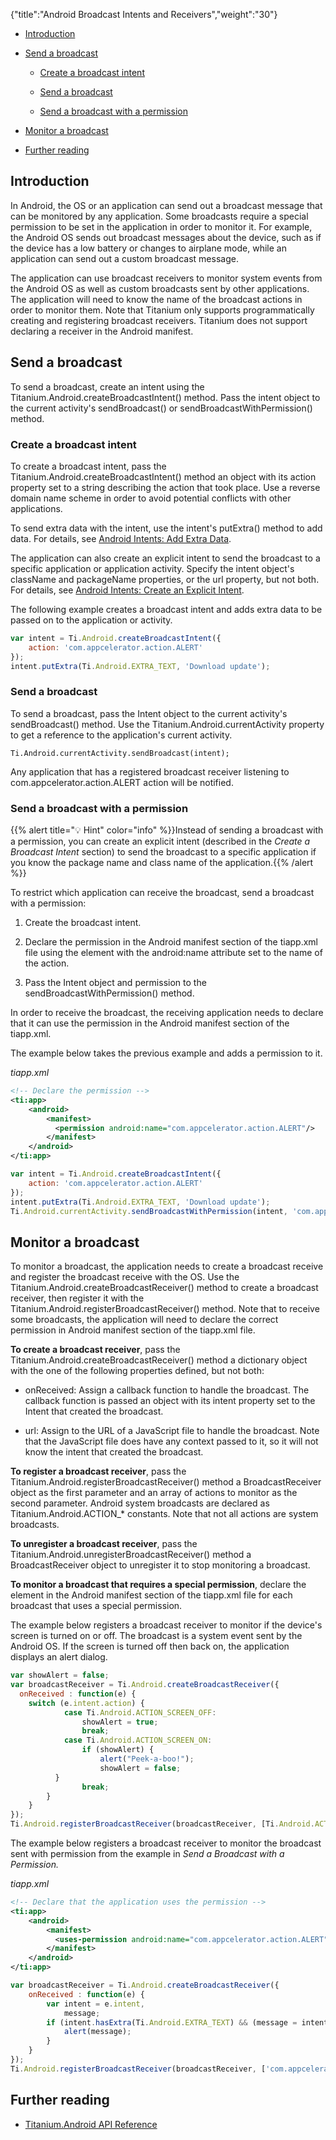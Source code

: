 {"title":"Android Broadcast Intents and Receivers","weight":"30"}

* [Introduction](#introduction)

* [Send a broadcast](#send-a-broadcast)

    * [Create a broadcast intent](#create-a-broadcast-intent)

    * [Send a broadcast](#send-a-broadcast)

    * [Send a broadcast with a permission](#send-a-broadcast-with-a-permission)

* [Monitor a broadcast](#monitor-a-broadcast)

* [Further reading](#further-reading)

## Introduction

In Android, the OS or an application can send out a broadcast message that can be monitored by any application. Some broadcasts require a special permission to be set in the application in order to monitor it. For example, the Android OS sends out broadcast messages about the device, such as if the device has a low battery or changes to airplane mode, while an application can send out a custom broadcast message.

The application can use broadcast receivers to monitor system events from the Android OS as well as custom broadcasts sent by other applications. The application will need to know the name of the broadcast actions in order to monitor them. Note that Titanium only supports programmatically creating and registering broadcast receivers. Titanium does not support declaring a receiver in the Android manifest.

## Send a broadcast

To send a broadcast, create an intent using the Titanium.Android.createBroadcastIntent() method. Pass the intent object to the current activity's sendBroadcast() or sendBroadcastWithPermission() method.

### Create a broadcast intent

To create a broadcast intent, pass the Titanium.Android.createBroadcastIntent() method an object with its action property set to a string describing the action that took place. Use a reverse domain name scheme in order to avoid potential conflicts with other applications.

To send extra data with the intent, use the intent's putExtra() method to add data. For details, see [Android Intents: Add Extra Data](/docs/appc/Titanium_SDK/Titanium_SDK_How-tos/Platform_API_Deep_Dives/Android_API_Deep_Dives/Android_Intents/#add-extra-data).

The application can also create an explicit intent to send the broadcast to a specific application or application activity. Specify the intent object's className and packageName properties, or the url property, but not both. For details, see [Android Intents: Create an Explicit Intent](/docs/appc/Titanium_SDK/Titanium_SDK_How-tos/Platform_API_Deep_Dives/Android_API_Deep_Dives/Android_Intents/#create-an-explicit-intent).

The following example creates a broadcast intent and adds extra data to be passed on to the application or activity.

```javascript
var intent = Ti.Android.createBroadcastIntent({
    action: 'com.appcelerator.action.ALERT'
});
intent.putExtra(Ti.Android.EXTRA_TEXT, 'Download update');
```

### Send a broadcast

To send a broadcast, pass the Intent object to the current activity's sendBroadcast() method. Use the Titanium.Android.currentActivity property to get a reference to the application's current activity.

```
Ti.Android.currentActivity.sendBroadcast(intent);
```

Any application that has a registered broadcast receiver listening to com.appcelerator.action.ALERT action will be notified.

### Send a broadcast with a permission

{{% alert title="💡 Hint" color="info" %}}Instead of sending a broadcast with a permission, you can create an explicit intent (described in the _Create a Broadcast Intent_ section) to send the broadcast to a specific application if you know the package name and class name of the application.{{% /alert %}}

To restrict which application can receive the broadcast, send a broadcast with a permission:

1. Create the broadcast intent.

2. Declare the permission in the Android manifest section of the tiapp.xml file using the <permission> element with the android:name attribute set to the name of the action.

3. Pass the Intent object and permission to the sendBroadcastWithPermission() method.

In order to receive the broadcast, the receiving application needs to declare that it can use the permission in the Android manifest section of the tiapp.xml.

The example below takes the previous example and adds a permission to it.

*tiapp.xml*

```xml
<!-- Declare the permission -->
<ti:app>
    <android>
        <manifest>
          <permission android:name="com.appcelerator.action.ALERT"/>
        </manifest>
    </android>
</ti:app>
```

```javascript
var intent = Ti.Android.createBroadcastIntent({
    action: 'com.appcelerator.action.ALERT'
});
intent.putExtra(Ti.Android.EXTRA_TEXT, 'Download update');
Ti.Android.currentActivity.sendBroadcastWithPermission(intent, 'com.appcelerator.action.ALERT');
```

## Monitor a broadcast

To monitor a broadcast, the application needs to create a broadcast receive and register the broadcast receive with the OS. Use the Titanium.Android.createBroadcastReceiver() method to create a broadcast receiver, then register it with the Titanium.Android.registerBroadcastReceiver() method. Note that to receive some broadcasts, the application will need to declare the correct permission in Android manifest section of the tiapp.xml file.

**To create a broadcast receiver**, pass the Titanium.Android.createBroadcastReceiver() method a dictionary object with the one of the following properties defined, but not both:

* onReceived: Assign a callback function to handle the broadcast. The callback function is passed an object with its intent property set to the Intent that created the broadcast.

* url: Assign to the URL of a JavaScript file to handle the broadcast. Note that the JavaScript file does have any context passed to it, so it will not know the intent that created the broadcast.

**To register a broadcast receiver**, pass the Titanium.Android.registerBroadcastReceiver() method a BroadcastReceiver object as the first parameter and an array of actions to monitor as the second parameter. Android system broadcasts are declared as Titanium.Android.ACTION\_\* constants. Note that not all actions are system broadcasts.

**To unregister a broadcast receiver**, pass the Titanium.Android.unregisterBroadcastReceiver() method a BroadcastReceiver object to unregister it to stop monitoring a broadcast.

**To monitor a broadcast that requires a special permission**, declare the <uses-permission> element in the Android manifest section of the tiapp.xml file for each broadcast that uses a special permission.

The example below registers a broadcast receiver to monitor if the device's screen is turned on or off. The broadcast is a system event sent by the Android OS. If the screen is turned off then back on, the application displays an alert dialog.

```javascript
var showAlert = false;
var broadcastReceiver = Ti.Android.createBroadcastReceiver({
  onReceived : function(e) {
    switch (e.intent.action) {
            case Ti.Android.ACTION_SCREEN_OFF:
                showAlert = true;
                break;
            case Ti.Android.ACTION_SCREEN_ON:
                if (showAlert) {
                    alert("Peek-a-boo!");
                    showAlert = false;
          }
                break;
        }
    }
});
Ti.Android.registerBroadcastReceiver(broadcastReceiver, [Ti.Android.ACTION_SCREEN_OFF, Ti.Android.ACTION_SCREEN_ON]);
```

The example below registers a broadcast receiver to monitor the broadcast sent with permission from the example in _Send a Broadcast with a Permission._

*tiapp.xml*

```xml
<!-- Declare that the application uses the permission -->
<ti:app>
    <android>
        <manifest>
          <uses-permission android:name="com.appcelerator.action.ALERT"/>
        </manifest>
    </android>
</ti:app>
```

```javascript
var broadcastReceiver = Ti.Android.createBroadcastReceiver({
    onReceived : function(e) {
        var intent = e.intent,
            message;
        if (intent.hasExtra(Ti.Android.EXTRA_TEXT) && (message = intent.getStringExtra(Ti.Android.EXTRA_TEXT))) {
            alert(message);
        }
    }
});
Ti.Android.registerBroadcastReceiver(broadcastReceiver, ['com.appcelerator.action.ALERT']);
```

## Further reading

* [Titanium.Android API Reference](#!/api/Titanium.Android)
